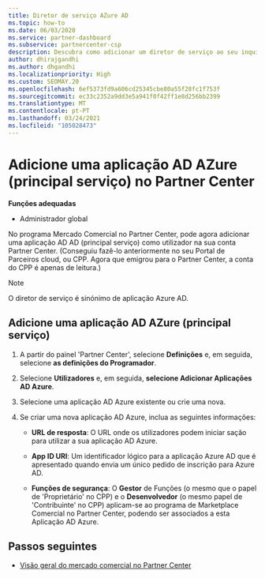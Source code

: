 ```yaml
---
title: Diretor de serviço AZure AD
ms.topic: how-to
ms.date: 06/03/2020
ms.service: partner-dashboard
ms.subservice: partnercenter-csp
description: Descubra como adicionar um diretor de serviço ao seu inquilino AZure AD. Fazê-lo significa adicionar uma aplicação AD Azure (principal serviço) no Partner Center.
author: dhirajgandhi
ms.author: dhgandhi
ms.localizationpriority: High
ms.custom: SEOMAY.20
ms.openlocfilehash: 6ef5373fd9a606cd25345cbe80a55f28fc1f753f
ms.sourcegitcommit: ec33c2352a9dd3e5a941f0f42ff1e8d256bb2399
ms.translationtype: MT
ms.contentlocale: pt-PT
ms.lasthandoff: 03/24/2021
ms.locfileid: "105028473"
---
```

# <a name="add-an-azure-ad-application-service-principal-in-partner-center"></a>Adicione uma aplicação AD AZure (principal serviço) no Partner Center

**Funções adequadas**

- Administrador global

No programa Mercado Comercial no Partner Center, pode agora adicionar uma aplicação AD AD (principal serviço) como utilizador na sua conta Partner Center. (Conseguiu fazê-lo anteriormente no seu Portal de Parceiros cloud, ou CPP. Agora que emigrou para o Partner Center, a conta do CPP é apenas de leitura.)
 
>[!Note] 
>O diretor de serviço é sinónimo de aplicação Azure AD.

## <a name="add-an-azure-ad-application-service-principal"></a>Adicione uma aplicação AD AZure (principal serviço)

1. A partir do painel 'Partner Center', selecione **Definições** e, em seguida, selecione **as definições do Programador**.

2. Selecione **Utilizadores** e, em seguida, **selecione Adicionar Aplicações AD Azure**.

3. Selecione uma aplicação AD Azure existente ou crie uma nova.

4. Se criar uma nova aplicação AD Azure, inclua as seguintes informações:  

   - **URL de resposta**: O URL onde os utilizadores podem iniciar sação para utilizar a sua aplicação AD Azure.

   - **App ID URI**: Um identificador lógico para a aplicação Azure AD que é apresentado quando envia um único pedido de inscrição para Azure AD.

   - **Funções de segurança**: O **Gestor** de Funções (o mesmo que o papel de 'Proprietário' no CPP) e o **Desenvolvedor** (o mesmo papel de 'Contribuinte' no CPP) aplicam-se ao programa de Marketplace Comercial no Partner Center, podendo ser associados a esta Aplicação AD Azure.  

## <a name="next-steps"></a>Passos seguintes

- [Visão geral do mercado comercial no Partner Center](csp-commercial-marketplace-overview.md)